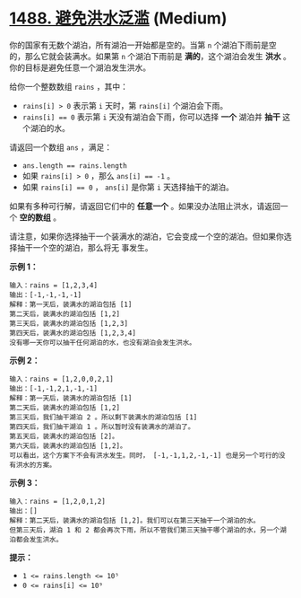 # [1488. 避免洪水泛滥][link] (Medium)

[link]: https://leetcode.cn/problems/avoid-flood-in-the-city/

你的国家有无数个湖泊，所有湖泊一开始都是空的。当第 `n` 个湖泊下雨前是空的，那么它就会装满水。如果第 
`n` 个湖泊下雨前是 **满的**，这个湖泊会发生 **洪水** 。你的目标是避免任意一个湖泊发生洪水。

给你一个整数数组 `rains` ，其中：

- `rains[i] > 0` 表示第 `i` 天时，第 `rains[i]` 个湖泊会下雨。
- `rains[i] == 0` 表示第 `i` 天没有湖泊会下雨，你可以选择 **一个** 湖泊并 **抽干** 这个湖泊的水。

请返回一个数组 `ans` ，满足：

- `ans.length == rains.length`
- 如果 `rains[i] > 0` ，那么 `ans[i] == -1` 。
- 如果 `rains[i] == 0` ， `ans[i]` 是你第 `i` 天选择抽干的湖泊。

如果有多种可行解，请返回它们中的 **任意一个** 。如果没办法阻止洪水，请返回一个 **空的数组** 。

请注意，如果你选择抽干一个装满水的湖泊，它会变成一个空的湖泊。但如果你选择抽干一个空的湖泊，那么将无
事发生。

**示例 1：**

```
输入：rains = [1,2,3,4]
输出：[-1,-1,-1,-1]
解释：第一天后，装满水的湖泊包括 [1]
第二天后，装满水的湖泊包括 [1,2]
第三天后，装满水的湖泊包括 [1,2,3]
第四天后，装满水的湖泊包括 [1,2,3,4]
没有哪一天你可以抽干任何湖泊的水，也没有湖泊会发生洪水。
```

**示例 2：**

```
输入：rains = [1,2,0,0,2,1]
输出：[-1,-1,2,1,-1,-1]
解释：第一天后，装满水的湖泊包括 [1]
第二天后，装满水的湖泊包括 [1,2]
第三天后，我们抽干湖泊 2 。所以剩下装满水的湖泊包括 [1]
第四天后，我们抽干湖泊 1 。所以暂时没有装满水的湖泊了。
第五天后，装满水的湖泊包括 [2]。
第六天后，装满水的湖泊包括 [1,2]。
可以看出，这个方案下不会有洪水发生。同时， [-1,-1,1,2,-1,-1] 也是另一个可行的没有洪水的方案。
```

**示例 3：**

```
输入：rains = [1,2,0,1,2]
输出：[]
解释：第二天后，装满水的湖泊包括 [1,2]。我们可以在第三天抽干一个湖泊的水。
但第三天后，湖泊 1 和 2 都会再次下雨，所以不管我们第三天抽干哪个湖泊的水，另一个湖泊都会发生洪水。
```

**提示：**

- `1 <= rains.length <= 10⁵`
- `0 <= rains[i] <= 10⁹`
